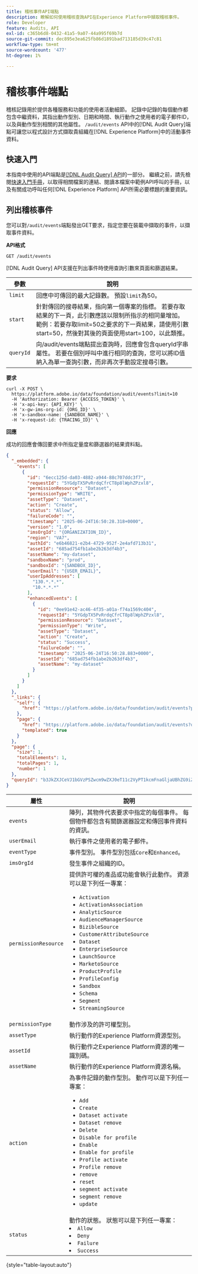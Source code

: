 ```yaml
---
title: 稽核事件API端點
description: 瞭解如何使用稽核查詢API在Experience Platform中擷取稽核事件。
role: Developer
feature: Audits, API
exl-id: c365b6d8-0432-41a5-9a07-44a995f69b7d
source-git-commit: dec895e3ea625fb86d1891bad713185d39c47c81
workflow-type: tm+mt
source-wordcount: '477'
ht-degree: 1%

---
```


# 稽核事件端點

稽核記錄用於提供各種服務和功能的使用者活動細節。 記錄中記錄的每個動作都包含中繼資料，其指出動作型別、日期和時間、執行動作之使用者的電子郵件ID，以及與動作型別相關的其他屬性。 `/audit/events` API中的[!DNL Audit Query]端點可讓您以程式設計方式擷取貴組織在[!DNL Experience Platform]中的活動事件資料。

## 快速入門

本指南中使用的API端點是[[!DNL Audit Query] API](https://developer.adobe.com/experience-platform-apis/references/audit-query/)的一部分。 繼續之前，請先檢閱[快速入門手冊](./getting-started.md)，以取得相關檔案的連結、閱讀本檔案中範例API呼叫的手冊，以及有關成功呼叫任何[!DNL Experience Platform] API所需必要標題的重要資訊。

## 列出稽核事件

您可以對`/audit/events`端點發出GET要求，指定您要在裝載中擷取的事件，以擷取事件資料。

**API格式**

```http
GET /audit/events
```

[!DNL Audit Query] API支援在列出事件時使用查詢引數來頁面和篩選結果。

| 參數 | 說明 |
| --- | --- |
| `limit` | 回應中可傳回的最大記錄數。 預設`limit`為50。 |
| `start` | 針對傳回的搜尋結果，指向第一個專案的指標。 若要存取結果的下一頁，此引數應該以限制所指示的相同量增加。 範例：若要存取limit=50之要求的下一頁結果，請使用引數start=50，然後對其後的頁面使用start=100，以此類推。 |
| `queryId` | 向/audit/events端點提出查詢時，回應會包含queryId字串屬性。 若要在個別呼叫中進行相同的查詢，您可以將ID值納入為單一查詢引數，而非再次手動設定搜尋引數。 |

**要求**

```shell
curl -X POST \
  https://platform.adobe.io/data/foundation/audit/events?limit=10
  -H 'Authorization: Bearer {ACCESS_TOKEN}' \
  -H 'x-api-key: {API_KEY}' \
  -H 'x-gw-ims-org-id: {ORG_ID}' \
  -H 'x-sandbox-name: {SANDBOX_NAME}' \
  -H 'x-request-id: {TRACING_ID}' \
```

**回應**

成功的回應會傳回要求中所指定量度和篩選器的結果資料點。

```json
{
  "_embedded": {
    "events": [
      {
        "id": "6ecc125d-da03-4882-a944-88c707ddc3f7",
        "requestId": "5YGdpTX5PvRrdqCfrCT8p8lWphZPzxl8",
        "permissionResource": "Dataset",
        "permissionType": "WRITE",
        "assetType": "Dataset",
        "action": "Create",
        "status": "Allow",
        "failureCode": "",
        "timestamp": "2025-06-24T16:50:28.318+0000",
        "version": "1.0",
        "imsOrgId": "{ORGANIZATION_ID}",
        "region": "VA7",
        "authId": "e6b46821-e2b4-4729-952f-2e4afd713b31",
        "assetId": "685ad754fb1abe2b263df4b3",
        "assetName": "my-dataset",
        "sandboxName": "prod",
        "sandboxId": "{SANDBOX_ID}",
        "userEmail": "{USER_EMAIL}",
        "userIpAddresses": [
          "130.*.*.*",
          "10.*.*.*"
        ],
        "enhancedEvents": [
          {
            "id": "0ee91e42-ac46-4f35-a01a-f74a1569c404",
            "requestId": "5YGdpTX5PvRrdqCfrCT8p8lWphZPzxl8",
            "permissionResource": "Dataset",
            "permissionType": "Write",
            "assetType": "Dataset",
            "action": "Create",
            "status": "Success",
            "failureCode": "",
            "timestamp": "2025-06-24T16:50:28.883+0000",
            "assetId": "685ad754fb1abe2b263df4b3",
            "assetName": "my-dataset"
          }
        ]
      }
    ]
  },
  "_links": {
    "self": {
      "href": "https://platform.adobe.io/data/foundation/audit/events?property=user%253D%253Ddraghici%2540adobe.com"
    },
    "page": {
      "href": "https://platform.adobe.io/data/foundation/audit/events?queryId=b3JkZXJCeVJ1bGVzPSZwcm9wZXJ0eT11c2VyPT1kcmFnaGljaUBhZG9iZS5jb20mdGltZXN0YW1wSW5kZXg9MTc1MDc4MzgyODMxOCZ0b3RhbEVsZW1lbnRzPTE3&limit=50{&start}",
      "templated": true
    }
  },
  "page": {
    "size": 1,
    "totalElements": 1,
    "totalPages": 1,
    "number": 1
  },
  "queryId": "b3JkZXJCeVJ1bGVzPSZwcm9wZXJ0eT11c2VyPT1kcmFnaGljaUBhZG9iZS5jb20mdGltZXN0YW1wSW5kZXg9MTc1MDc4MzgyODMxOCZ0b3RhbEVsZW1lbnRzPTE3"
}
```

| 屬性 | 說明 |
| --- | --- |
| `events` | 陣列，其物件代表要求中指定的每個事件。 每個物件都包含有關篩選器設定和傳回事件資料的資訊。 |
| `userEmail` | 執行事件之使用者的電子郵件。 |
| `eventType` | 事件型別。 事件型別包括`Core`和`Enhanced`。 |
| `imsOrgId` | 發生事件之組織的ID。 |
| `permissionResource` | 提供許可權的產品或功能會執行此動作。 資源可以是下列任一專案： <ul><li>`Activation` </li><li>`ActivationAssociation` </li><li>`AnalyticSource` </li><li>`AudienceManagerSource` </li><li>`BizibleSource` </li><li>`CustomerAttributeSource` </li><li>`Dataset` </li><li>`EnterpriseSource` </li><li>`LaunchSource` </li><li>`MarketoSource` </li><li>`ProductProfile` </li><li>`ProfileConfig` </li><li>`Sandbox` </li><li>`Schema` </li><li>`Segment` </li><li>`StreamingSource` </li></ul> |
| `permissionType` | 動作涉及的許可權型別。 |
| `assetType` | 執行動作的Experience Platform資源型別。 |
| `assetId` | 執行動作之Experience Platform資源的唯一識別碼。 |
| `assetName` | 執行動作的Experience Platform資源名稱。 |
| `action` | 為事件記錄的動作型別。 動作可以是下列任一專案： <ul><li>`Add` </li><li>`Create` </li><li>`Dataset activate` </li><li>`Dataset remove` </li><li>`Delete` </li><li>`Disable for profile` </li><li>`Enable` </li><li>`Enable for profile` </li><li>`Profile activate` </li><li>`Profile remove` </li><li>`remove` </li><li>`reset` </li><li>`segment activate` </li><li>`segment remove` </li><li>`update` </li></ul> |
| `status` | 動作的狀態。 狀態可以是下列任一專案： </li><li>`Allow` </li><li>`Deny` </li><li>`Failure` </li><li>`Success` </li></ul> |

{style="table-layout:auto"}
